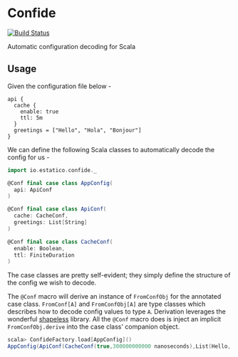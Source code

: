 # Confide

[![Build Status](https://travis-ci.org/estatico/confide.svg?branch=master)](https://travis-ci.org/estatico/confide)

Automatic configuration decoding for Scala

## Usage

Given the configuration file below -

```hocon
api {
  cache {
    enable: true
    ttl: 5m
  }
  greetings = ["Hello", "Hola", "Bonjour"]
}
```

We can define the following Scala classes to automatically decode the config for us -

```scala
import io.estatico.confide._

@Conf final case class AppConfig(
  api: ApiConf
)

@Conf final case class ApiConf(
  cache: CacheConf,
  greetings: List[String]
)

@Conf final case class CacheConf(
  enable: Boolean,
  ttl: FiniteDuration
)
```

The case classes are pretty self-evident; they simply define the structure of the
config we wish to decode.

The `@Conf` macro will derive an instance of `FromConfObj` for the annotated
case class. `FromConf[A]` and `FromConfObj[A]` are type classes which describes how to decode
config values to type `A`. Derivation leverages the wonderful
[shapeless](https://github.com/milessabin/shapeless) library.
All the `@Conf` macro does is inject an implicit `FromConfObj.derive` into the
case class' companion object.

```scala
scala> ConfideFactory.load[AppConfig]()
AppConfig(ApiConf(CacheConf(true,300000000000 nanoseconds),List(Hello, Hola, Bonjour)))
```
